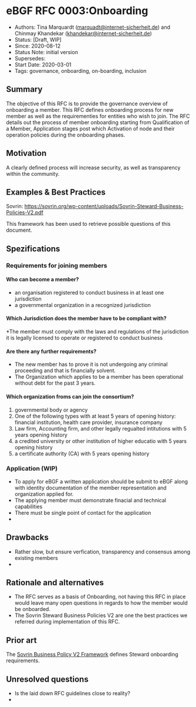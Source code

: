 # eBGF RFC 0003:Onboarding
- Authors: Tina Marquardt (marquadt@internet-sicherheit.de) and Chinmay Khandekar (khandekar@internet-sicherheit.de) 
- Status: [Draft, WIP]
- Since: 2020-08-12 
- Status Note: initial version 
- Supersedes:
- Start Date: 2020-03-01
- Tags: governance, onboarding, on-boarding, inclusion

## Summary

The objective of this RFC is to provide the governance overview of onboarding a member. 
This RFC defines onboarding process for new member as well as the requirementies for entities who wish to join.
The RFC details out the process of member onboarding starting from Qualification of a Member, Application stages post which Activation of node and their operation policies during the onboarding phases.


## Motivation

A clearly defined process will increase security, as well as transparency within the community.

## Examples & Best Practices

Sovrin:
https://sovrin.org/wp-content/uploads/Sovrin-Steward-Business-Policies-V2.pdf

This framework has been used to retrieve possible questions of this document.

## Spezifications

### Requirements for joining members

#### Who can become a member?
* an organisation registered to conduct business in at least one jurisdiction
* a governmental organization in a recognized jurisdiction

#### Which Jurisdiction does the member have to be compliant with?
*The member must comply with the laws and regulations of the jurisdiction it is legally licensed to operate or registered to conduct business

#### Are there any further requirements?
* The new member has to prove it is not undergoing any criminal proceeding and that is financially solvent.
* The Organization which applies to be a member has been operational without debt for the past 3 years.


#### Which organization froms can join the consortium?

1) governmental body or agency
2) One of the following types with at least 5 years of opening history: financial institution, health care provider, insurance company
3) Law firm, Accounting firm, and other legally regualted intitutions with 5 years opening history
4) a credited university or other institution of higher educatio with 5 years opening history
5) a certificate authority (CA) with 5 years opening history



### Application (WIP)

* To apply for eBGF a written application should be submit to eBGF along with identity documentation of the member representation and organization applied for.
* The applying member must demonstrate finacial and technical capabilities
* There must be single point of contact for the application
*


## Drawbacks 

* Rather slow, but ensure verfication, transparency and consensus among existing members
*

## Rationale and alternatives

- The RFC serves as a basis of Onboarding, not having this RFC in place would leave many open questions in regards to how the member would be onboarded.
- The Sovrin Steward Business Policies V2 are one the best practices we referred during implementation of this RFC. 

## Prior art

The [Sovrin Business Policy V2 Framework](https://sovrin.org/wp-content/uploads/Sovrin-Steward-Business-Policies-V2.pdf) defines Steward onboarding requirements.

## Unresolved questions

* Is the laid down RFC guidelines close to reality?
*

